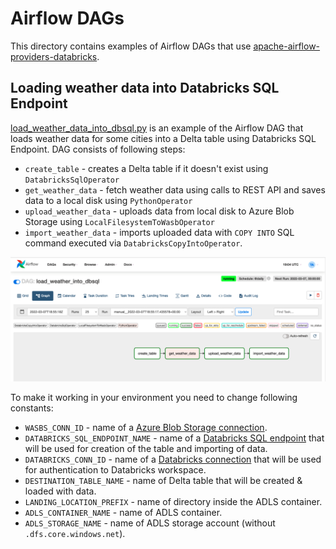 # Airflow DAGs

This directory contains examples of Airflow DAGs that use [apache-airflow-providers-databricks](https://airflow.apache.org/docs/apache-airflow-providers-databricks/stable/index.html).

## Loading weather data into Databricks SQL Endpoint

[load_weather_data_into_dbsql.py](load_weather_data_into_dbsql.py) is an example of the Airflow DAG that loads weather data for some cities into a Delta table using Databricks SQL Endpoint.  DAG consists of following steps:

* `create_table` - creates a Delta table if it doesn't exist using `DatabricksSqlOperator`
* `get_weather_data` - fetch weather data using calls to REST API and saves data to a local disk using `PythonOperator`
* `upload_weather_data` - uploads data from local disk to Azure Blob Storage using `LocalFilesystemToWasbOperator`
* `import_weather_data` - imports uploaded data with `COPY INTO` SQL command executed via `DatabricksCopyIntoOperator`.

![DAG in Ariflow UI](images/load_weather_data_into_dbsql.png)

To make it working in your environment you need to change following constants:

* `WASBS_CONN_ID` - name of a [Azure Blob Storage connection](https://airflow.apache.org/docs/apache-airflow-providers-microsoft-azure/stable/connections/wasb.html).
* `DATABRICKS_SQL_ENDPOINT_NAME` - name of a [Databricks SQL endpoint](https://docs.databricks.com/sql/admin/sql-endpoints.html) that will be used for creation of the table and importing of data.
* `DATABRICKS_CONN_ID` - name of a [Databricks connection](https://airflow.apache.org/docs/apache-airflow-providers-databricks/stable/connections/databricks.html) that will be used for authentication to Databricks workspace.
* `DESTINATION_TABLE_NAME` - name of Delta table that will be created & loaded with data.
* `LANDING_LOCATION_PREFIX` - name of directory inside the ADLS container. 
* `ADLS_CONTAINER_NAME` - name of ADLS container.
* `ADLS_STORAGE_NAME` - name of ADLS storage account (without `.dfs.core.windows.net`).

